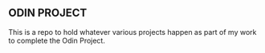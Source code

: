 ## ODIN PROJECT

This is a repo to hold whatever various projects happen as part of my work to complete the Odin Project.


